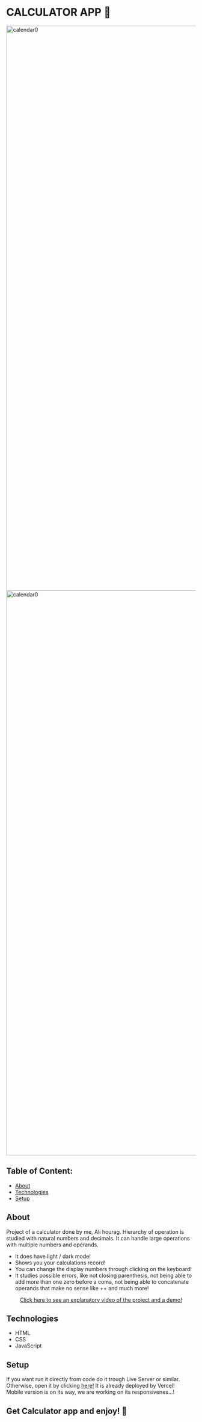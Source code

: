 # CALCULATOR APP 📱

<img width="1503" alt="calendar0" src="https://github.com/ali-hourag/calculator_ali/assets/131694498/70d501b6-54e1-457d-b81a-12bf971caf38">
<img width="1503" alt="calendar0" src="https://github.com/ali-hourag/calculator_ali/assets/131694498/78d5d3f7-2acd-47e3-b67f-2c08f77bdf43">


## Table of Content:

- [About](#about)
- [Technologies](#technologies)
- [Setup](#setup)

## About

Project of a calculator done by me, Ali hourag. Hierarchy of operation is studied with natural numbers and decimals. It can handle large operations with multiple numbers and operands.
<br/>
* It does have light / dark mode!
* Shows you your calculations record!
* You can change the display numbers through clicking on the keyboard!
* It studies possible errors, like not closing parenthesis, not being able to add more than one zero before a coma, not being able to concatenate operands that make no sense like ++ and much more!
<p align="center">
<a href="https://drive.google.com/file/d/14lhrSUoWvf5jipwLfdEkhxnTzbFxXd3p/view?usp=sharing">Click here to see an explanatory video of the project and a demo!</a>
</p>

## Technologies
- HTML
- CSS
- JavaScript


## Setup
If you want run it directly from code do it trough Live Server or similar.
<br/>
Otherwise, open it by clicking <a href="https://calculator-ali.vercel.app/">here!<a/> It is already deployed by Vercel!
<br/>
Mobile version is on its way, we are working on its responsivenes...!

## Get Calculator app and enjoy! 📱

